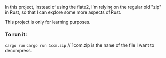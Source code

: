 In this project, instead of using the flate2, I'm relying on the regular old "zip" in Rust, so that I can explore some more aspects of Rust.

This project is only for learning purposes.

### To run it:
```cargo run```
```cargo run 1com.zip``` // 1com.zip is the name of the file I want to decompress.

